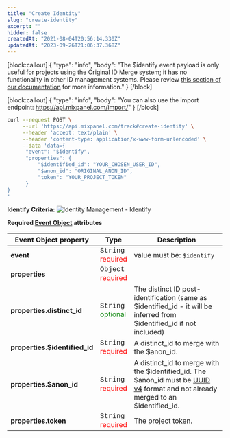 ```yaml
---
title: "Create Identity"
slug: "create-identity"
excerpt: ""
hidden: false
createdAt: "2021-08-04T20:56:14.330Z"
updatedAt: "2023-09-26T21:06:37.368Z"
---
```

[block:callout]
{
  "type": "info",
  "body": "The $identify event payload is only useful for projects using the Original ID Merge system; it has no functionality in other ID management systems. Please review [this section of our documentation](https://docs.mixpanel.com/docs/tracking-methods/id-management/identity-management#identity-merge-apis) for more information."
}
[/block]

[block:callout]
{
  "type": "info",
  "body": "You can also use the import endpoint: https://api.mixpanel.com/import/"
}
[/block]

```sh
curl --request POST \
     --url 'https://api.mixpanel.com/track#create-identity' \
     --header 'accept: text/plain' \
     --header 'content-type: application/x-www-form-urlencoded' \
     --data 'data={
      "event": "$identify",
      "properties": {
          "$identified_id": "YOUR_CHOSEN_USER_ID",
          "$anon_id": "ORIGINAL_ANON_ID",
          "token": "YOUR_PROJECT_TOKEN"
      }
}
'
```

**Identify Criteria:**
![Identity Management - Identify](https://files.readme.io/d0066f0-ID_management_identify_3-HTTP.png)


**Required [Event Object](https://docs.mixpanel.com/docs/tracking/reference/data-model#anatomy-of-an-event) attributes**

| Event Object property         | Type                    | Description                                                         |
| ----------------------------- | ----------------------- | ------------------------------------------------------------------- |
| **event**                     | <span style="font-family: courier">String</span></br><span style="color: red">required</span>| value must be: `$identify`                                         |
| **properties**                | <span style="font-family: courier">Object</span></br><span style="color: red">required</span>|                                                                   |
| **properties.distinct_id**    | <span style="font-family: courier">String</span></br><span style="color: green">optional</span>| The distinct ID post-identification (same as $identified_id - it will be inferred from $identified_id if not included)|
| **properties.$identified_id** | <span style="font-family: courier">String</span></br><span style="color: red">required</span>| A distinct_id to merge with the $anon_id.                           |
| **properties.$anon_id**       | <span style="font-family: courier">String</span></br><span style="color: red">required</span>| A distinct_id to merge with the $identified_id. The $anon_id must be [UUID v4](https://en.wikipedia.org/wiki/Universally_unique_identifier) format and not already merged to an $identified_id.|
| **properties.token**          | <span style="font-family: courier">String</span></br><span style="color: red">required</span>| The project token.                                                 |
